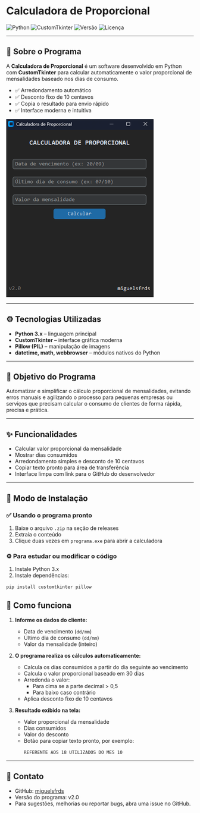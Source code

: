 # Calculadora de Proporcional 
![Python](https://img.shields.io/badge/Python-3.11-blue?logo=python) ![CustomTkinter](https://img.shields.io/badge/GUI-CustomTkinter-orange) ![Versão](https://img.shields.io/badge/Versão-v2.0-brightgreen) ![Licença](https://img.shields.io/badge/Licença-MIT-blue)

---

## 👋 Sobre o Programa

A **Calculadora de Proporcional** é um software desenvolvido em Python com **CustomTkinter** para calcular automaticamente o valor proporcional de mensalidades baseado nos dias de consumo.  
- ✅ Arredondamento automático  
- ✅ Desconto fixo de 10 centavos  
- ✅ Copia o resultado para envio rápido  
- ✅ Interface moderna e intuitiva  

![Interface da Calculadora](imagens/interface_calc.png)

---

## ⚙️ Tecnologias Utilizadas

- **Python 3.x** – linguagem principal  
- **CustomTkinter** – interface gráfica moderna  
- **Pillow (PIL)** – manipulação de imagens  
- **datetime, math, webbrowser** – módulos nativos do Python

---

## 🎯 Objetivo do Programa

Automatizar e simplificar o cálculo proporcional de mensalidades, evitando erros manuais e agilizando o processo para pequenas empresas ou serviços que precisam calcular o consumo de clientes de forma rápida, precisa e prática.

---

## ✨ Funcionalidades

- Calcular valor proporcional da mensalidade  
- Mostrar dias consumidos  
- Arredondamento simples e desconto de 10 centavos  
- Copiar texto pronto para área de transferência  
- Interface limpa com link para o GitHub do desenvolvedor

---

## 🚀 Modo de Instalação

### ✅ Usando o programa pronto
1. Baixe o arquivo `.zip` na seção de releases  
2. Extraia o conteúdo  
3. Clique duas vezes em `programa.exe` para abrir a calculadora

### ⚙️ Para estudar ou modificar o código
1. Instale Python 3.x  
2. Instale dependências:

```bash
pip install customtkinter pillow
```
## 📄 Como funciona

1. **Informe os dados do cliente:**
   - Data de vencimento (`dd/mm`)  
   - Último dia de consumo (`dd/mm`)  
   - Valor da mensalidade (inteiro)

2. **O programa realiza os cálculos automaticamente:**
   - Calcula os dias consumidos a partir do dia seguinte ao vencimento  
   - Calcula o valor proporcional baseado em 30 dias  
   - Arredonda o valor:
     - Para cima se a parte decimal > 0,5  
     - Para baixo caso contrário  
   - Aplica desconto fixo de 10 centavos  

3. **Resultado exibido na tela:**
   - Valor proporcional da mensalidade  
   - Dias consumidos  
   - Valor do desconto  
   - Botão para copiar texto pronto, por exemplo:
     ```bash
     REFERENTE AOS 18 UTILIZADOS DO MES 10
      ```
---

## 📌 Contato

- GitHub: [miguelsfrds](https://github.com/miguelsfrds)  
- Versão do programa: v2.0  
- Para sugestões, melhorias ou reportar bugs, abra uma issue no GitHub.
